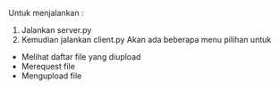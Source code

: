 Untuk menjalankan :
1. Jalankan server.py
2. Kemudian jalankan client.py
Akan ada beberapa menu pilihan untuk
 - Melihat daftar file yang diupload
 - Merequest file
 - Mengupload file
